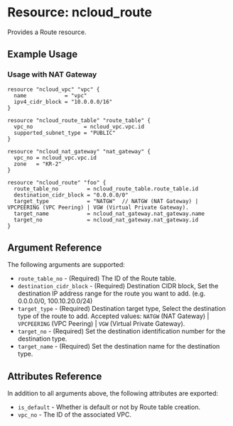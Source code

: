 # Resource: ncloud_route

Provides a Route resource.

## Example Usage

### Usage with NAT Gateway

```hcl
resource "ncloud_vpc" "vpc" {
  name            = "vpc"
  ipv4_cidr_block = "10.0.0.0/16"
}

resource "ncloud_route_table" "route_table" {
  vpc_no                = ncloud_vpc.vpc.id  
  supported_subnet_type = "PUBLIC"
}

resource "ncloud_nat_gateway" "nat_gateway" {
  vpc_no = ncloud_vpc.vpc.id
  zone   = "KR-2"
}

resource "ncloud_route" "foo" {
  route_table_no         = ncloud_route_table.route_table.id
  destination_cidr_block = "0.0.0.0/0"
  target_type            = "NATGW"  // NATGW (NAT Gateway) | VPCPEERING (VPC Peering) | VGW (Virtual Private Gateway).
  target_name            = ncloud_nat_gateway.nat_gateway.name
  target_no              = ncloud_nat_gateway.nat_gateway.id
}
```

## Argument Reference

The following arguments are supported:

* `route_table_no` - (Required) The ID of the Route table.
* `destination_cidr_block` - (Required) Destination CIDR block, Set the destination IP address range for the route you want to add. (e.g. 0.0.0.0/0, 100.10.20.0/24) 
* `target_type` - (Required) Destination target type, Select the destination type of the route to add. Accepted values: `NATGW` (NAT Gateway) | `VPCPEERING` (VPC Peering) | `VGW` (Virtual Private Gateway).
* `target_no` - (Required) Set the destination identification number for the destination type.
* `target_name` - (Required) Set the destination name for the destination type.

## Attributes Reference

In addition to all arguments above, the following attributes are exported:

* `is_default` - Whether is default or not by Route table creation.
* `vpc_no` - The ID of the associated VPC.